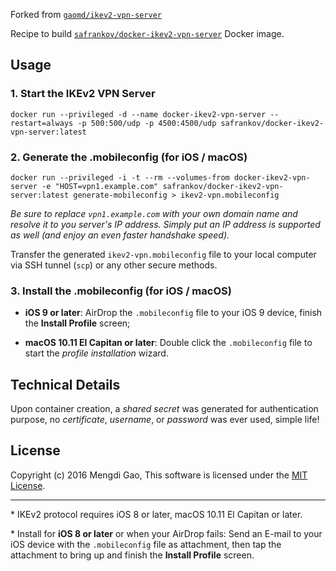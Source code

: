 Forked from [`gaomd/ikev2-vpn-server`](https://registry.hub.docker.com/u/gaomd/ikev2-vpn-server/)

Recipe to build [`safrankov/docker-ikev2-vpn-server`](https://hub.docker.com/r/safrankov/docker-ikev2-vpn-server/) Docker image.

## Usage

### 1. Start the IKEv2 VPN Server

    docker run --privileged -d --name docker-ikev2-vpn-server --restart=always -p 500:500/udp -p 4500:4500/udp safrankov/docker-ikev2-vpn-server:latest

### 2. Generate the .mobileconfig (for iOS / macOS)

    docker run --privileged -i -t --rm --volumes-from docker-ikev2-vpn-server -e "HOST=vpn1.example.com" safrankov/docker-ikev2-vpn-server:latest generate-mobileconfig > ikev2-vpn.mobileconfig

*Be sure to replace `vpn1.example.com` with your own domain name and resolve it to you server's IP address. Simply put an IP address is supported as well (and enjoy an even faster handshake speed).*

Transfer the generated `ikev2-vpn.mobileconfig` file to your local computer via SSH tunnel (`scp`) or any other secure methods.

### 3. Install the .mobileconfig (for iOS / macOS)

- **iOS 9 or later**: AirDrop the `.mobileconfig` file to your iOS 9 device, finish the **Install Profile** screen;

- **macOS 10.11 El Capitan or later**: Double click the `.mobileconfig` file to start the *profile installation* wizard.

## Technical Details

Upon container creation, a *shared secret* was generated for authentication purpose, no *certificate*, *username*, or *password* was ever used, simple life!

## License

Copyright (c) 2016 Mengdi Gao, This software is licensed under the [MIT License](LICENSE).

---

\* IKEv2 protocol requires iOS 8 or later, macOS 10.11 El Capitan or later.

\* Install for **iOS 8 or later** or when your AirDrop fails: Send an E-mail to your iOS device with the `.mobileconfig` file as attachment, then tap the attachment to bring up and finish the **Install Profile** screen.
